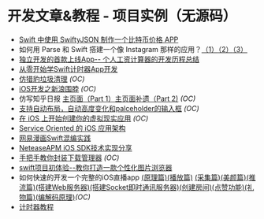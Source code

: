 # 开发文章&教程 - 项目实例（无源码）

- [Swift 中使用 SwiftyJSON 制作一个比特币价格 APP][1]
- 如何用 Parse 和 Swift 搭建一个像 Instagram 那样的应用？[（1）][2][（2）][3][（3）][4]
- [独立开发的首款上线App-- 个人工资计算器的开发历程总结][5]
- [从零开始学Swift计时器App开发][6]
- [仿猎豹垃圾清理][7] *(OC)*
- [iOS开发之新浪围脖][8] *(OC)*
- 仿写知乎日报 [主页面（Part 1）][9][主页面补遗（Part 2)][10] *(OC)*
- [支持自动布局，自动高度变化和palceholder的输入框][11] *(OC)*
- [在 iOS 上开始创建你的虚拟现实应用][12] *(OC)*
- [Service Oriented 的 iOS 应用架构][13]
- [网易漫画Swift混编实践][14]
- [NeteaseAPM iOS SDK技术实现分享][15]
- [手把手教你封装下载管理器][16] *(OC)*
- [swift项目初体验--教你打造一款个性化图片浏览器][17]
- 如何快速的开发一个完整的iOS直播app [(原理篇)][18][(播放篇)][19] [(采集篇)][20][(美颜篇)][21][(推流篇)][22][(搭建Web服务器)][23][(搭建Socket即时通讯服务器)][24][(创建房间)][25][(点赞功能)][26][(礼物篇)][27][(编解码原理)][28]*(OC)*
- [计时器教程][29]


[1]:	http://swiftcafe.io/2015/07/20/swifty-json-bitcoin/
[2]:	http://news.oneapm.com/parse-swift-instagram/
[3]:	http://news.oneapm.com/parse-swift-instagram-2/
[4]:	http://news.oneapm.com/parse-swift-instagram-3/
[5]:	http://www.cocoachina.com/ios/20151013/13721.html
[6]:	http://swiftist.org/topics/96
[7]:	http://blog.csdn.net/hitwhylz/article/details/46126233
[8]:	http://ios.jobbole.com/83308/ "iOS开发之新浪围脖"
[9]:	http://vulgur.me/2016/01/06/imitating-zhihu-daily-part1/ "仿写知乎日报 - 主页面（Part 1）"
[10]:	http://vulgur.me/2016/01/08/imitating-zhihu-daily-part2/ "仿写知乎日报 - 主页面补遗（Part 2)"
[11]:	http://www.jianshu.com/p/2cc5235ee41a "支持自动布局，自动高度变化和palceholder的输入框"
[12]:	https://www.tuccuay.com/2016/03/cardboard-ios-sdk-getting-started/ "在 iOS 上开始创建你的虚拟现实应用"
[13]:	http://tech.glowing.com/cn/service-oriented-ios-architecture/
[14]:	http://mp.weixin.qq.com/s?__biz=MzA3ODg4MDk0Ng==&mid=403474677&idx=1&sn=5163adb2d80aa5b4f0099f79e6d783e1&scene=0#wechat_redirect
[15]:	http://mp.weixin.qq.com/s?__biz=MzA3ODg4MDk0Ng==&mid=2651112215&idx=1&sn=9cc5b5fa630542a6d4b7a5626e35217a#rd
[16]:	http://www.henishuo.com/ios-download-manager-tech/ "手把手教你封装下载管理器"
[17]:	http://www.cnblogs.com/xiaotian666/p/5799040.html "swift项目初体验--教你打造一款个性化图片浏览器(篇幅过大,慎入)"
[18]:	http://www.jianshu.com/p/bd42bacbe4cc "【如何快速的开发一个完整的iOS直播app】(原理篇)"
[19]:	http://www.jianshu.com/p/7b2f1df74420 "【如何快速的开发一个完整的iOS直播app】(播放篇)"
[20]:	http://www.jianshu.com/p/c71bfda055fa "【如何快速的开发一个完整的iOS直播app】(采集篇)"
[21]:	http://www.jianshu.com/p/4646894245ba "【如何快速的开发一个完整的iOS直播app】(美颜篇)"
[22]:	http://www.jianshu.com/p/53059be61546 "【如何快速的开发一个完整的iOS直播app】(推流篇)"
[23]:	http://www.jianshu.com/p/d76ecf5ed690 "【如何快速的开发一个完整的iOS直播app】(搭建Web服务器)"
[24]:	http://www.jianshu.com/p/6e7fb61c25e1 "【如何快速的开发一个完整的iOS直播app】(搭建Socket即时通讯服务器)"
[25]:	http://www.jianshu.com/p/7f15bbb679b9 "【如何快速的开发一个完整的iOS直播app】(创建房间)"
[26]:	http://www.jianshu.com/p/ac17fe0af5ae "【如何快速的开发一个完整的iOS直播app】(点赞功能)"
[27]:	http://www.jianshu.com/p/f6d8872cff8f "【如何快速的开发一个完整的iOS直播app】(礼物篇)"
[28]:	http://www.jianshu.com/p/d11b1685ce86 "【如何快速的开发一个完整的iOS直播app】(编解码原理)"
[29]:	http://swift.gg/2016/12/28/stopwatch-tutorial/ "计时器教程"